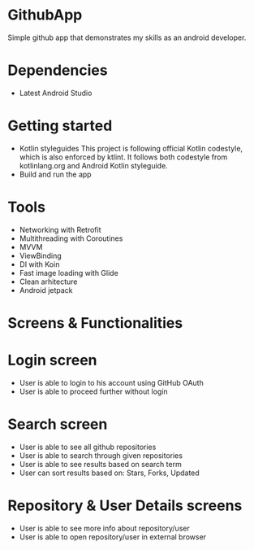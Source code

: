 # GithubApp
Simple github app that demonstrates my skills as an android developer.

# Dependencies
 - Latest Android Studio
 
# Getting started
- Kotlin styleguides
  This project is following official Kotlin codestyle, which is also enforced by ktlint. It follows both codestyle from kotlinlang.org and Android Kotlin styleguide.
- Build and run the app

# Tools
 - Networking with Retrofit
 - Multithreading with Coroutines
 - MVVM
 - ViewBinding
 - DI with Koin
 - Fast image loading with Glide
 - Clean arhitecture
 - Android jetpack
 
# Screens & Functionalities

# Login screen
 - User is able to login to his account using GitHub OAuth
 - User is able to proceed further without login 

# Search screen
 - User is able to see all github repositories
 - User is able to search through given repositories
 - User is able to see results based on search term
 - User can sort results based on: Stars, Forks, Updated

# Repository & User Details screens
 - User is able to see more info about repository/user
 - User is able to open repository/user in external browser
